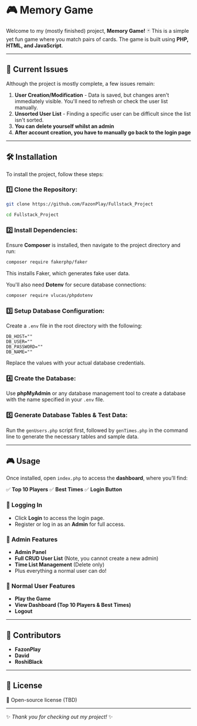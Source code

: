 # 🎮 Memory Game

Welcome to my (mostly finished) project, **Memory Game!** 🃏
This is a simple yet fun game where you match pairs of cards.
The game is built using **PHP, HTML, and JavaScript**.

---

## 🚧 Current Issues
Although the project is mostly complete, a few issues remain:

1. **User Creation/Modification** - Data is saved, but changes aren't immediately visible. You'll need to refresh or check the user list manually.
2. **Unsorted User List** - Finding a specific user can be difficult since the list isn't sorted.
3. **You can delete yourself whilst an admin**
4. **After account creation, you have to manually go back to the login page**

---

## 🛠 Installation
To install the project, follow these steps:

### 1️⃣ Clone the Repository:
```sh
git clone https://github.com/FazonPlay/Fullstack_Project

cd Fullstack_Project
```


### 2️⃣ Install Dependencies:
Ensure **Composer** is installed, then navigate to the project directory and run:
```sh
composer require fakerphp/faker
```
This installs Faker, which generates fake user data.

You'll also need **Dotenv** for secure database connections:
```sh
composer require vlucas/phpdotenv
```

### 3️⃣ Setup Database Configuration:
Create a `.env` file in the root directory with the following:
```
DB_HOST=""
DB_USER=""
DB_PASSWORD=""
DB_NAME=""
```
Replace the values with your actual database credentials.

### 4️⃣ Create the Database:
Use **phpMyAdmin** or any database management tool to create a database with the name specified in your `.env` file.

### 5️⃣ Generate Database Tables & Test Data:
Run the `genUsers.php` script first, followed by `genTimes.php` in the command line to generate the necessary tables and sample data.

---

## 🎮 Usage
Once installed, open `index.php` to access the **dashboard**, where you’ll find:

✅ **Top 10 Players**
✅ **Best Times**
✅ **Login Button**

### 🔑 Logging In
- Click **Login** to access the login page.
- Register or log in as an **Admin** for full access.

### 👤 Admin Features
- **Admin Panel**
- **Full CRUD User List** (Note, you cannot create a new admin)
- **Time List Management** (Delete only)
- Plus everything a normal user can do!

### 🎲 Normal User Features
- **Play the Game**
- **View Dashboard (Top 10 Players & Best Times)**
- **Logout**

---

## 🤝 Contributors
- **FazonPlay**
- **David**
- **RoshiBlack**

---

## 📜 License
📝 Open-source license (TBD)

---
✨ *Thank you for checking out my project!* ✨

